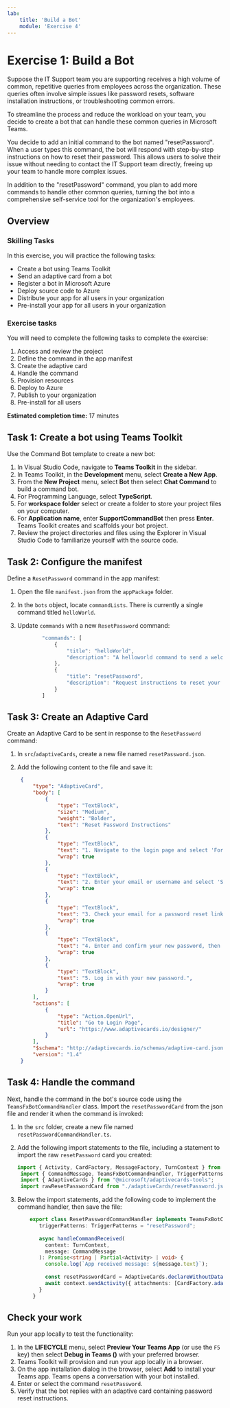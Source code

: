 ```yaml
---
lab:
    title: 'Build a Bot'
    module: 'Exercise 4'
---
```


# Exercise 1: Build a Bot

Suppose the IT Support team you are supporting receives a high volume of common, repetitive queries from employees across the organization. These queries often involve simple issues like password resets, software installation instructions, or troubleshooting common errors.

To streamline the process and reduce the workload on your team, you decide to create a bot that can handle these common queries in Microsoft Teams.

You decide to add an initial command to the bot named "resetPassword". When a user types this command, the bot will respond with step-by-step instructions on how to reset their password. This allows users to solve their issue without needing to contact the IT Support team directly, freeing up your team to handle more complex issues.

In addition to the "resetPassword" command, you plan to add more commands to handle other common queries, turning the bot into a comprehensive self-service tool for the organization's employees.

## Overview

### Skilling Tasks

In this exercise, you will practice the following tasks:

- Create a bot using Teams Toolkit
- Send an adaptive card from a bot
- Register a bot in Microsoft Azure
- Deploy source code to Azure
- Distribute your app for all users in your organization
- Pre-install your app for all users in your organization

### Exercise tasks

You will need to complete the following tasks to complete the exercise:

1. Access and review the project
1. Define the command in the app manifest
1. Create the adaptive card
1. Handle the command
1. Provision resources
1. Deploy to Azure
1. Publish to your organization
1. Pre-install for all users

**Estimated completion time:** 17 minutes

## Task 1: Create a bot using Teams Toolkit

Use the Command Bot template to create a new bot:

1. In Visual Studio Code, navigate to **Teams Toolkit** in the sidebar.
2. In Teams Toolkit, in the **Development** menu, select **Create a New App**.
3. From the **New Project** menu, select **Bot** then select **Chat Command** to build a command bot.
4. For Programming Language, select **TypeScript**.
5. For **workspace folder** select or create a folder to store your project files on your computer.
6. For **Application name**, enter **SupportCommandBot** then press **Enter**.  Teams Toolkit creates and scaffolds your bot project.
7. Review the project directories and files using the Explorer in Visual Studio Code to familiarize yourself with the source code.

## Task 2: Configure the manifest

Define a `ResetPassword` command in the app manifest:

1. Open the file `manifest.json` from the `appPackage` folder.
2. In the `bots` object, locate `commandLists`.  There is currently a single command titled `helloWorld`.
3. Update `commands` with a new `ResetPassword` command:

    ```typescript
            "commands": [
                {
                    "title": "helloWorld",
                    "description": "A helloworld command to send a welcome message"
                },
                {
                    "title": "resetPassword",
                    "description": "Request instructions to reset your password"
                }
            ]
    ```

## Task 3: Create an Adaptive Card

Create an Adaptive Card to be sent in response to the `ResetPassword` command:

1. In `src`/`adaptiveCards`, create a new file named `resetPassword.json`.
2. Add the following content to the file and save it:

   ```json
    {
        "type": "AdaptiveCard",
        "body": [
            {
                "type": "TextBlock",
                "size": "Medium",
                "weight": "Bolder",
                "text": "Reset Password Instructions"
            },
            {
                "type": "TextBlock",
                "text": "1. Navigate to the login page and select 'Forgot Password'.",
                "wrap": true
            },
            {
                "type": "TextBlock",
                "text": "2. Enter your email or username and select 'Submit'.",
                "wrap": true
            },
            {
                "type": "TextBlock",
                "text": "3. Check your email for a password reset link and select it.",
                "wrap": true
            },
            {
                "type": "TextBlock",
                "text": "4. Enter and confirm your new password, then select 'Save'.",
                "wrap": true
            },
            {
                "type": "TextBlock",
                "text": "5. Log in with your new password.",
                "wrap": true
            }
        ],
        "actions": [
            {
                "type": "Action.OpenUrl",
                "title": "Go to Login Page",
                "url": "https://www.adaptivecards.io/designer/"
            }
        ],
        "$schema": "http://adaptivecards.io/schemas/adaptive-card.json",
        "version": "1.4"
    }
   ```

## Task 4: Handle the command

Next, handle the command in the bot's source code using the `TeamsFxBotCommandHandler` class.  Import the `resetPasswordCard` from the json file and render it when the command is invoked:

1. In the `src` folder, create a new file named `resetPasswordCommandHandler.ts`.
2. Add the following import statements to the file, including a statement to import the raw `resetPassword` card you created:

   ```typescript
   import { Activity, CardFactory, MessageFactory, TurnContext } from "botbuilder";
    import { CommandMessage, TeamsFxBotCommandHandler, TriggerPatterns } from "@microsoft/teamsfx";
    import { AdaptiveCards } from "@microsoft/adaptivecards-tools";
    import rawResetPasswordCard from "./adaptiveCards/resetPassword.json";
   ```

3. Below the import statements, add the following code to implement the command handler, then save the file:

   ```typescript
       export class ResetPasswordCommandHandler implements TeamsFxBotCommandHandler {
          triggerPatterns: TriggerPatterns = "resetPassword";
        
          async handleCommandReceived(
            context: TurnContext,
            message: CommandMessage
          ): Promise<string | Partial<Activity> | void> {
            console.log(`App received message: ${message.text}`);
        
            const resetPasswordCard = AdaptiveCards.declareWithoutData(rawResetPasswordCard).render();
            await context.sendActivity({ attachments: [CardFactory.adaptiveCard(resetPasswordCard)] });
          }
        }
   ```

## Check your work

Run your app locally to test the functionality:

1. In the **LIFECYCLE** menu, select **Preview Your Teams App** (or use the `F5` key) then select **Debug in Teams ()** with your preferred browser.  
2. Teams Toolkit will provision and run your app locally in a browser.
3. On the app installation dialog in the browser, select **Add** to install your Teams app.  Teams opens a conversation with your bot installed.
4. Enter or select the command `resetPassword`.
5. Verify that the bot replies with an adaptive card containing password reset instructions.

